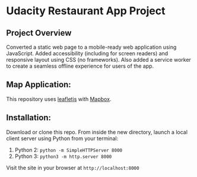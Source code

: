 # Udacity Restaurant App Project


## Project Overview

Converted a static web page to a mobile-ready web application using JavaScript. Added accessibility (including for screen readers) and responsive layout using CSS (no frameworks). Also added a service worker to create a seamless offline experience for users of the app.

## Map Application:

This repository uses [leafletjs](https://leafletjs.com/) with [Mapbox](https://www.mapbox.com/). 

## Installation:

Download or clone this repo. From inside the new directory, launch a local client server using Python from your terminal:
1. Python 2: `python -m SimpleHTTPServer 8000`
2. Python 3: `python3 -m http.server 8000`

Visit the site in your browser at `http://localhost:8000`

